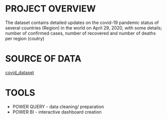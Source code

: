 # PROJECT OVERVIEW

The dataset contains detailed updates on the covid-19 pandemic status of several countries (Region) in the world on April 29, 2020, with some details; number of confirmed cases, number of recovered and number of deaths per region (coutry)

# SOURCE OF DATA

[covid_dataset](https://github.com/no37no37/covid19_micro_analysis/blob/main/covid_19_data.csv) 

# TOOLS
- POWER QUERY - data cleaning/ preparation
- POWER BI - interactive dashboard creation
